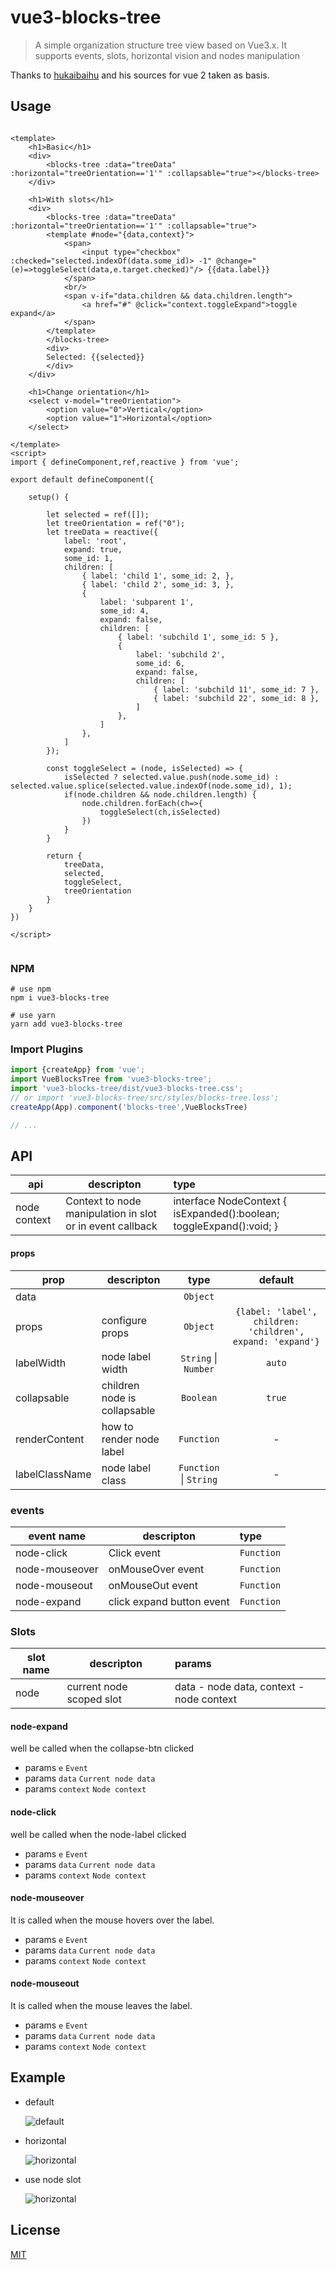 # vue3-blocks-tree

> A simple organization structure tree view based on Vue3.x. It supports events, slots, horizontal vision and nodes manipulation

Thanks to [hukaibaihu](https://github.com/hukaibaihu/vue-org-tree) and his sources for vue 2 taken as basis.

## Usage
```vue

<template>
    <h1>Basic</h1>
    <div>
        <blocks-tree :data="treeData" :horizontal="treeOrientation=='1'" :collapsable="true"></blocks-tree>
    </div>

    <h1>With slots</h1>
    <div>
        <blocks-tree :data="treeData" :horizontal="treeOrientation=='1'" :collapsable="true">
        <template #node="{data,context}">
            <span>
                <input type="checkbox" :checked="selected.indexOf(data.some_id)> -1" @change="(e)=>toggleSelect(data,e.target.checked)"/> {{data.label}}
            </span>
            <br/>
            <span v-if="data.children && data.children.length">
                <a href="#" @click="context.toggleExpand">toggle expand</a>
            </span>
        </template>
        </blocks-tree>
        <div>
        Selected: {{selected}}
        </div>
    </div>

    <h1>Change orientation</h1>
    <select v-model="treeOrientation">
        <option value="0">Vertical</option>
        <option value="1">Horizontal</option>
    </select>

</template>
<script>
import { defineComponent,ref,reactive } from 'vue';

export default defineComponent({

    setup() {

        let selected = ref([]);
        let treeOrientation = ref("0");
        let treeData = reactive({
            label: 'root',
            expand: true,
            some_id: 1,
            children: [
                { label: 'child 1', some_id: 2, },
                { label: 'child 2', some_id: 3, },
                { 
                    label: 'subparent 1', 
                    some_id: 4, 
                    expand: false, 
                    children: [
                        { label: 'subchild 1', some_id: 5 },
                        {  
                            label: 'subchild 2', 
                            some_id: 6, 
                            expand: false, 
                            children: [
                                { label: 'subchild 11', some_id: 7 },
                                { label: 'subchild 22', some_id: 8 },
                            ]
                        },
                    ]
                },
            ]
        });

        const toggleSelect = (node, isSelected) => {
            isSelected ? selected.value.push(node.some_id) : selected.value.splice(selected.value.indexOf(node.some_id), 1);
            if(node.children && node.children.length) {
                node.children.forEach(ch=>{
                    toggleSelect(ch,isSelected)
                })
            }
        }

        return {
            treeData,
            selected,
            toggleSelect,
            treeOrientation
        }
    }
})

</script>


```
### NPM

```
# use npm
npm i vue3-blocks-tree

# use yarn
yarn add vue3-blocks-tree
```
### Import Plugins

``` js
import {createApp} from 'vue';
import VueBlocksTree from 'vue3-blocks-tree';
import 'vue3-blocks-tree/dist/vue3-blocks-tree.css';
// or import 'vue3-blocks-tree/src/styles/blocks-tree.less';
createApp(App).component('blocks-tree',VueBlocksTree)

// ...
```

## API

  api               | descripton                                                  | type
  ------------------|-------------------------------------------------------------|:---------------------------------------------------------------------
  node context      |  Context to node manipulation  in slot or in event callback | interface NodeContext { isExpanded():boolean;  toggleExpand():void; }


#### props

  prop              | descripton                              | type                   | default
  ------------------|-----------------------------------------|:----------------------:|:---------------------------------------------------------:
  data              |                                         | `Object`               |
  props             |  configure props                        | `Object`               | `{label: 'label', children: 'children', expand: 'expand'}`
  labelWidth        |  node label width                       | `String` \| `Number`   | `auto`
  collapsable       |  children node is collapsable           | `Boolean`              | `true`
  renderContent     |  how to render node label               | `Function`             |     -
  labelClassName    |  node label class                       | `Function` \| `String` |     -



### events

  event name        | descripton                              | type
  ------------------|-----------------------------------------|:----------------------
  node-click        |  Click event                            | `Function`
  node-mouseover    |  onMouseOver event                      | `Function`
  node-mouseout     |  onMouseOut event                       | `Function`
  node-expand       |  click expand button event              | `Function`

### Slots

  slot name         | descripton                              | params
  ------------------|-----------------------------------------|:----------------------
  node              |  current node scoped slot               | data - node data, context - node context

#### node-expand
well be called when the collapse-btn clicked

- params `e` `Event`
- params `data` `Current node data`
- params `context` `Node context`

#### node-click
well be called when the node-label clicked

- params `e` `Event`
- params `data` `Current node data`
- params `context` `Node context`

#### node-mouseover
It is called when the mouse hovers over the label.

- params `e` `Event`
- params `data` `Current node data`
- params `context` `Node context`

#### node-mouseout
It is called when the mouse leaves the label.

- params `e` `Event`
- params `data` `Current node data`
- params `context` `Node context`

## Example

- default

  ![default](./images/default.png)

- horizontal

  ![horizontal](./images/horizontal.png)

- use node slot

  ![horizontal](./images/slots.png)


## License
[MIT](http://opensource.org/licenses/MIT)
